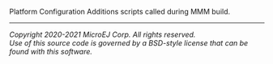 Platform Configuration Additions scripts called during MMM build.

---
_Copyright 2020-2021 MicroEJ Corp. All rights reserved._  
_Use of this source code is governed by a BSD-style license that can be found with this software._  
